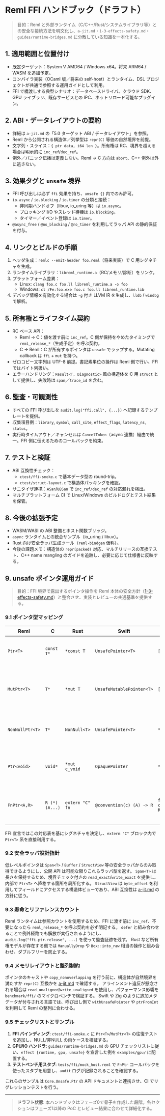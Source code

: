 # Reml FFI ハンドブック（ドラフト）

> 目的：Reml と外部ランタイム（C/C++/Rust/システムライブラリ等）との安全な接続方法を明文化し、`a-jit.md`・`1-3-effects-safety.md`・`guides/runtime-bridges.md` に分散している知識を一本化する。

## 1. 適用範囲と位置付け
- 既定ターゲット：System V AMD64 / Windows x64。将来 ARM64 / WASM を追加予定。
- コンパイラ実装（OCaml 版／将来の self-host）とランタイム、DSL プロジェクトが共通で参照する運用ガイドとして利用。
- FFI で橋渡しする典型シナリオ：データベースドライバ、クラウド SDK、GPU ライブラリ、既存サービスとの IPC、ホットリロード可能なプラグイン。

## 2. ABI・データレイアウトの要約
- 詳細は `a-jit.md` の「5.0 ターゲット ABI / データレイアウト」を参照。
- Reml から公開される構造体／列挙型は `repr(C)` 等価の自然境界を前提。
- 文字列・スライス：`{ ptr data, i64 len }`。所有権は RC、境界を超える場合は明示的に `inc_ref`/`dec_ref`。
- 例外／パニック伝播は定義しない。Reml → C 方向は `abort`、C++ 例外は外に逃さない。

## 3. 効果タグと `unsafe` 境界
- FFI 呼び出しは必ず `ffi` 効果を持ち、`unsafe {}` 内でのみ許可。
- `io.async` / `io.blocking` / `io.timer` の分類と接続：
  - 非同期ハンドオフ（libuv, io_uring 等）は `io.async`。
  - ブロッキング I/O やスレッド待機は `io.blocking`。
  - タイマー／イベント登録は `io.timer`。
- `@async_free` / `@no_blocking` / `@no_timer` を利用してラッパ API の静的保証を付与。

## 4. リンクとビルドの手順
1. ヘッダ生成：`remlc --emit-header foo.reml`（将来実装）で C 用シグネチャを生成。
2. ランタイムライブラリ：`libreml_runtime.a`（RC/メモリ/診断）をリンク。
3. プラットフォーム差異：
   - Linux: `clang foo.c foo.ll libreml_runtime.a -o foo`
   - Windows: `cl /Fe:foo.exe foo.c foo.ll libreml_runtime.lib`
4. デバッグ情報を有効化する場合は `-g` 付き LLVM IR を生成し、`lldb` / `windbg` で解析。

## 5. 所有権とライフタイム契約
- RC ベース API：
  - Reml → C：値を渡す前に `inc_ref`。C 側が保持をやめたタイミングで `reml_release_*`（生成予定）を呼ぶ契約。
  - C → Reml：C が所有するポインタは `unsafe` でラップする。Mutating callback は `ffi` + `mut` を持つ。
- ゼロコピー文字列は UTF-8 前提。書記素単位の操作は Reml 側で行い、FFI ではバイト列扱い。
- エラーハンドリング：`Result<T, Diagnostic>` 風の構造体を C 用 `struct` として提供し、失敗時は `span`／`trace_id` を含む。

## 6. 監査・可観測性
- すべての FFI 呼び出しを `audit.log("ffi.call", {...})` へ記録するテンプレートを提供。
- 収集項目例：`library`, `symbol`, `call_site`, `effect_flags`, `latency_ns`, `status`。
- 実行時タイムアウト／キャンセルは `CancelToken`（async 連携）経由で統一。FFI 側に伝えるためのコールバックを約束。

## 7. テストと検証
- ABI 互換性チェック：
  - `ctest/ffi-smoke.c` で基本データ型の round-trip。
  - `ctest/struct-layout.c` で構造体パッキングを確認。
- サニタイザ連携：`ASan`/`UBSan` で `inc_ref/dec_ref` の対応漏れを検出。
- マルチプラットフォーム CI で Linux/Windows のビルドログとテスト結果を保管。

## 8. 今後の拡張予定
- WASM/WASI の ABI 整備とホスト関数ブリッジ。
- `async` ランタイムとの統合サンプル（io_uring / libuv）。
- Rust 向け安全ラッパ生成ツール（`reml-bindgen` 仮称）。
- 今後の課題メモ：構造体の `repr(packed)` 対応、マルチリリースの互換テスト、C++ name mangling のガイドを追跡し、必要に応じて仕様書に反映する。

## 9. unsafe ポインタ運用ガイド

> 目的：FFI 境界で露出するポインタ操作を Reml 本体の安全方針（[1-3-effects-safety.md](../1-3-effects-safety.md#unsafe-ptr-spec)）と整合させ、実装とレビューの共通基準を提供する。

### 9.1 ポインタ型マッピング

| Reml | C | Rust | Swift | Zig | 備考 |
| --- | --- | --- | --- | --- | --- |
| `Ptr<T>` | `const T*` | `*const T` | `UnsafePointer<T>` | `[*]const T` | NULL 許容で読み取り専用 |
| `MutPtr<T>` | `T*` | `*mut T` | `UnsafeMutablePointer<T>` | `[*]T` | 書き込み可能、データ競合に注意 |
| `NonNullPtr<T>` | `T*` | `NonNull<T>` | `UnsafePointer<T>` | `*T` | 非NULL保証。`Span<T>` の基盤 |
| `Ptr<void>` | `void*` | `*mut c_void` | `OpaquePointer` | `*anyopaque` | 型情報なし。ダウンキャスト必須 |
| `FnPtr<A,R>` | `R (*)(A...)` | `extern "C" fn` | `@convention(c) (A) -> R` | `fn(A) callconv(.C) R` | クロージャ無しのコードポインタ |

FFI 宣言ではこの対応表を基にシグネチャを決定し、`extern "C"` ブロック内で `Ptr<T>` 系を直接利用する。

### 9.2 安全ラッパ設計指針

低レベルポインタは `Span<T>` / `Buffer` / `StructView` 等の安全ラッパからのみ取得できるようにし、公開 API は可能な限りこれらラッパ型を返す。
`Span<T>` は長さを保持するため、境界チェック付きの `read_exact`/`write_exact` を提供し、内部で `Ptr<T>` へ降格する箇所を局所化する。
`StructView` は `byte_offset` を利用してフィールドにアクセスする構造体ビューであり、ABI 互換性は [a-jit.md](../a-jit.md#5-0-ターゲット-abi--データレイアウト（ドラフト）) の方針に従う。

### 9.3 寿命とリファレンスカウント

Reml ランタイムは参照カウントを使用するため、FFI に渡す前に `inc_ref`、不要になったら `reml_release_*` を呼ぶ契約を必ず明記する。
`defer` と組み合わせることで例外経路でも解放が実行されるようにし、`audit.log("ffi.ptr.release", ...)` を使って監査証跡を残す。
Rust など所有権モデルが存在する側では `ManuallyDrop` や `Box::into_raw` 相当の操作と組み合わせ、ダブルフリーを防止する。

### 9.4 メモリレイアウトと整列制約

ポインタのキャストや `copy_nonoverlapping` を行う前に、構造体が自然境界を満たすか `repr(C)` 互換かを [a-jit.md](../a-jit.md#5-0-ターゲット-abi--データレイアウト（ドラフト）) で確認する。
アラインメント違反が懸念される場合は `read_unaligned`/`write_unaligned` を使用し、パフォーマンス影響を `benchmark/ffi/` のマイクロベンチで検証する。
Swift や Zig のように追加メタデータが付与される言語では、呼び出し側で `withUnsafePointer` や `ptrFromInt` を利用して Reml の整列に合わせる。

### 9.5 チェックリストとサンプル

1. **FFI バインディング**: `ctest/ffi-smoke.c` に `Ptr<T>`/`MutPtr<T>` の往復テストを追加し、NULL/非NULL の両ケースを検証する。
2. **GPU/IO ハンドラ**: `guides/runtime-bridges.md` の GPU チェックリストに従い、`effect {runtime, gpu, unsafe}` を宣言した例を `examples/gpu/` に配置する。
3. **テストベンチ用スタブ**: `tests/ffi/mock_host.reml` で `FnPtr` コールバックを使ったスタブを用意し、`audit` ログが記録されることを確認する。

これらのサンプルは `Core.Unsafe.Ptr` の API ドキュメントと連携させ、CI でリグレッションテストを行う。


---

> **ドラフト状態**: 本ハンドブックはフェーズ0で骨子を作成した段階。各セクションはフェーズ1以降の PoC とレビュー結果に合わせて詳細化する。
